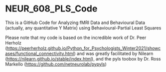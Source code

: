 # NEUR_608_PLS_Code
This is a GitHub Code for Analyzing fMRI Data and Behavioural Data (actually, any quantitative Y Matrix) using Behavioural-Partial Least Squares

Please note that my code is based on the incredible work of Dr. Peer Herholz (https://peerherholz.github.io/Python_for_Psychologists_Winter2021/showcases/functional_connectivity.html) and was greatly facilitated by Nilearn (https://nilearn.github.io/stable/index.html), and the pyls toobox by Dr. Ross Markello (https://github.com/netneurolab/pypyls)
